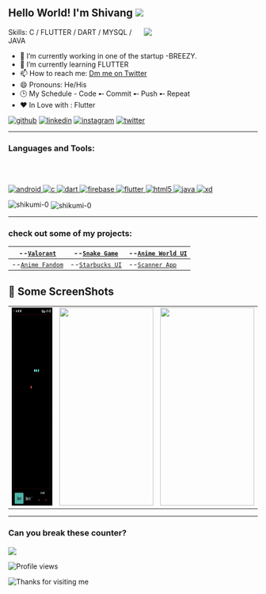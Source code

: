 
## Hello World! I'm Shivang <img src="https://emojis.slackmojis.com/emojis/images/1588315024/8823/hyperkitty.gif?1588315024" width="30" />


<img align='right' src="https://media.giphy.com/media/M9gbBd9nbDrOTu1Mqx/giphy.gif" width="230">


Skills: C / FLUTTER / DART / MYSQL / JAVA

- 🔭 I’m currently working in one of the startup -BREEZY.
- 🌱 I’m currently learning FLUTTER 
- 📫 How to reach me: [Dm me on Twitter](https://twitter.com/xShikumix) 
- 😄 Pronouns: He/His
- 🕒 My Schedule - Code ➸ Commit ➸ Push ➸ Repeat
- ❤️ In Love with : Flutter


[<img src='https://cdn.jsdelivr.net/npm/simple-icons@3.0.1/icons/github.svg' alt='github' height='40'>](https://github.com/shikumi-0)     [<img src='https://cdn.jsdelivr.net/npm/simple-icons@3.0.1/icons/linkedin.svg' alt='linkedin' height='40'>](https://www.linkedin.com/in/shikumi/)   [<img src='https://cdn.jsdelivr.net/npm/simple-icons@3.0.1/icons/instagram.svg' alt='instagram' height='40'>](https://www.instagram.com/_shikumi_/)     [<img src='https://cdn.jsdelivr.net/npm/simple-icons@3.0.1/icons/twitter.svg' alt='twitter' height='40'>](https://twitter.com/xShikumix)  

<hr>

<h3 align="left">Languages and Tools:</h3>
<BR></BR>
<p align="left"> <a href="https://developer.android.com" target="_blank"> <img src="https://devicons.github.io/devicon/devicon.git/icons/android/android-original-wordmark.svg" alt="android" width="40" height="40"/> </a> <a href="https://www.cprogramming.com/" target="_blank"> <img src="https://devicons.github.io/devicon/devicon.git/icons/c/c-original.svg" alt="c" width="40" height="40"/> </a> <a href="https://dart.dev" target="_blank"> <img src="https://www.vectorlogo.zone/logos/dartlang/dartlang-icon.svg" alt="dart" width="40" height="40"/> </a> <a href="https://firebase.google.com/" target="_blank"> <img src="https://www.vectorlogo.zone/logos/firebase/firebase-icon.svg" alt="firebase" width="40" height="40"/> </a> <a href="https://flutter.dev" target="_blank"> <img src="https://www.vectorlogo.zone/logos/flutterio/flutterio-icon.svg" alt="flutter" width="40" height="40"/> </a> <a href="https://www.w3.org/html/" target="_blank"> <img src="https://devicons.github.io/devicon/devicon.git/icons/html5/html5-original-wordmark.svg" alt="html5" width="40" height="40"/> </a> <a href="https://www.java.com" target="_blank"> <img src="https://devicons.github.io/devicon/devicon.git/icons/java/java-original-wordmark.svg" alt="java" width="40" height="40"/> </a> <a href="https://www.adobe.com/products/xd.html" target="_blank"> <img src="https://cdn.worldvectorlogo.com/logos/adobe-xd.svg" alt="xd" width="40" height="40"/> </a> </p>


<p><img align="left" src="https://github-readme-stats.vercel.app/api/top-langs/?username=shikumi-0&layout=compact" alt="shikumi-0" /></p>

<p>&nbsp;<img align="center" src="https://github-readme-stats.vercel.app/api?username=shikumi-0&show_icons=true" alt="shikumi-0" /></p>
                                      
<hr>

### check out some of my projects:
 

| --[`Valorant`](https://github.com/shikumi-0/Valorant)            | --[`Snake Game`](https://github.com/shikumi-0/Snake-Game)     | --[`Anime World UI`](https://github.com/shikumi-0/AnimeWorldUi) |
|------------------------------------------------------------------|---------------------------------------------------------------|-----------------------------------------------------------------|
| --[`Anime Fandom`](https://github.com/shikumi-0/Anime-Fandom-UI) | --[`Starbucks UI`](https://github.com/shikumi-0/Starbucks-UI) | --[`Scanner App`](https://github.com/shikumi-0/ScanIt)          |

 
 ## 📸 Some ScreenShots
|                                           |                                           |                                            |                                          
| ----------------------------------------- | ----------------------------------------- |  ----------------------------------------- |
|      <img src="https://github.com/shikumi-0/shikumi-0/blob/master/ss.gif" width="190" height="400">     |     <img src="https://github.com/shikumi-0/shikumi-0/blob/master/gifs/ssAf.gif" width="190" height="400">      |   <img src="https://github.com/shikumi-0/shikumi-0/blob/master/ssSB.gif" width="190" height="400">  |   
 
 
<hr>

<h3 > Can you break these counter?</h3>

<img align="center" src="https://profile-counter.glitch.me/shikumi-0/count.svg" >




![Profile views](https://gpvc.arturio.dev/shikumi-0)  

<img height="120" alt="Thanks for visiting me" width="100%" src="https://raw.githubusercontent.com/BrunnerLivio/brunnerlivio/master/images/marquee.svg" />







